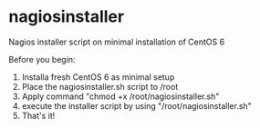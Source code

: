 nagiosinstaller
===============

Nagios installer script on minimal installation of CentOS 6

Before you begin:

1. Installa fresh CentOS 6 as minimal setup
2. Place the nagiosinstaller.sh script to /root
3. Apply command "chmod +x /root/nagiosinstaller.sh"
4. execute the installer script by using "/root/nagiosinstaller.sh"
5. That's it!

